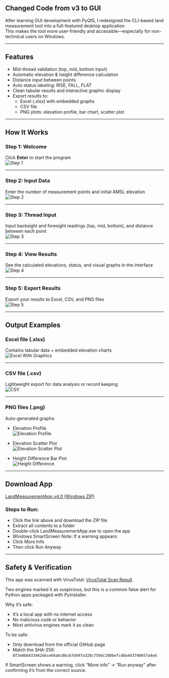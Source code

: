 ## Changed Code from v3 to GUI

After learning GUI development with PyQt5, I redesigned the CLI-based land measurement tool into a full-featured desktop application.  
This makes the tool more user-friendly and accessible—especially for non-technical users on Windows.

---

## Features

- Mid-thread validation (top, mid, bottom input)
- Automatic elevation & height difference calculation
- Distance input between points
- Auto status labeling: RISE, FALL, FLAT
- Clean tabular results and interactive graphic display
- Export results to:
  - Excel (.xlsx) with embedded graphs
  - CSV file
  - PNG plots: elevation profile, bar chart, scatter plot

---

## How It Works

### Step 1: Welcome
Click **Enter** to start the program  
![Step 1](screenshots/step1_enter.png)

---

### Step 2: Input Data
Enter the number of measurement points and initial AMSL elevation  
![Step 2](screenshots/step2_input_data.png)

---

### Step 3: Thread Input
Input backsight and foresight readings (top, mid, bottom), and distance between each point  
![Step 3](screenshots/step3_enter_thread.png)

---

### Step 4: View Results
See the calculated elevations, status, and visual graphs in the interface  
![Step 4](screenshots/step4_see_the_result.png)

---

### Step 5: Export Results
Export your results to Excel, CSV, and PNG files  
![Step 5](screenshots/step5_export_result.png)

---

## Output Examples

### Excel file (.xlsx)
Contains tabular data + embedded elevation charts  
![Excel With Graphics](screenshots/result_in_excel.png)

---

### CSV file (.csv)
Lightweight export for data analysis or record keeping  
![CSV](screenshots/result_in_csv.png)

---

### PNG files (.png)
Auto-generated graphs:
- Elevation Profile  
  ![Elevation Profile](screenshots/elevation_profile.png)

- Elevation Scatter Plot  
  ![Elevation Scatter Plot](screenshots/elevation_scatter_plot.png)

- Height Difference Bar Plot  
  ![Height Difference](screenshots/height_difference_bar_plot.png)

---

## Download App

[LandMeasurementApp v4.0 (Windows ZIP)](https://github.com/Dimas-SP08/Land-Measurement-code/releases/tag/v4.0)

### Steps to Run:

- Click the link above and download the ZIP file
- Extract all contents to a folder
- Double-click LandMeasurementApp.exe to open the app
- Windows SmartScreen Note: If a warning appears:
- Click More Info
- Then click Run Anyway

---  

## Safety & Verification

This app was scanned with VirusTotal:
[VirusTotal Scan Result](https://www.virustotal.com/gui/file/8f3e0b6433442ebce66abc0bc67d497a328c759dc208befc40a443746657a4ed/detection)

Two engines marked it as suspicious, but this is a common false alert for Python apps packaged with PyInstaller.

Why it’s safe:
- It’s a local app with no internet access
- No malicious code or behavior
- Most antivirus engines mark it as clean

To be safe:
- Only download from the official GitHub page
- Match the SHA-256:  
  `8f3e0b6433442ebce66abc0bc67d497a328c759dc208befc40a443746657a4ed`
  
If SmartScreen shows a warning, click “More info” → “Run anyway” after confirming it’s from the correct source.

